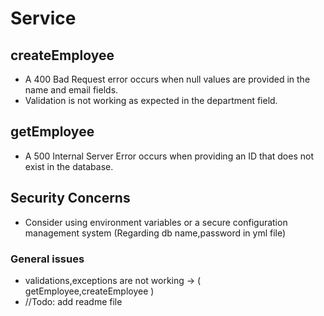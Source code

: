 # Service

## createEmployee
- A 400 Bad Request error occurs when null values are provided in the name and email fields.
- Validation is not working as expected in the department field.

## getEmployee
- A 500 Internal Server Error occurs when providing an ID that does not exist in the database.

## Security Concerns
- Consider using environment variables or a secure configuration management system (Regarding db name,password in yml file)

### General issues
- validations,exceptions are not working -> ( getEmployee,createEmployee )
- //Todo: add readme file
